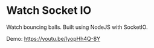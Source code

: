 # Watch Socket IO
Watch bouncing balls. Built using NodeJS with SocketIO.

Demo: https://youtu.be/IyopHh4Q-8Y
